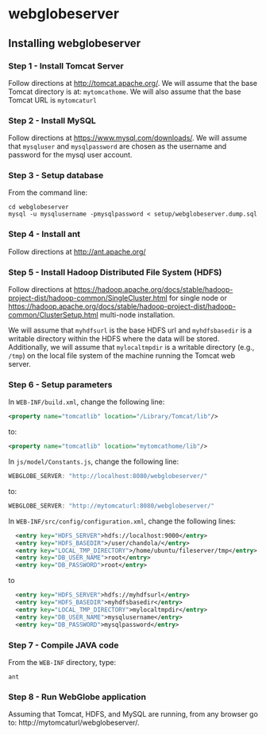 # webglobeserver

## Installing webglobeserver

### Step 1 - Install Tomcat Server
Follow directions at http://tomcat.apache.org/. We will assume that the base Tomcat directory is at: `mytomcathome`. We will also assume that the base Tomcat URL is `mytomcaturl`
### Step 2 - Install MySQL
Follow directions at https://www.mysql.com/downloads/. We will assume that `mysqluser` and `mysqlpassword` are chosen as the username and password for the mysql user account.
### Step 3 - Setup database
From the command line:
```
cd webglobeserver
mysql -u mysqlusername -pmysqlpassword < setup/webglobeserver.dump.sql
```
### Step 4 - Install ant
Follow directions at http://ant.apache.org/
### Step 5 - Install Hadoop Distributed File System (HDFS)
Follow directions at https://hadoop.apache.org/docs/stable/hadoop-project-dist/hadoop-common/SingleCluster.html for single node or https://hadoop.apache.org/docs/stable/hadoop-project-dist/hadoop-common/ClusterSetup.html multi-node installation.

We will assume that `myhdfsurl` is the base HDFS url and `myhdfsbasedir` is a writable directory within the HDFS where the data will be stored. Additionally, we will assume that `mylocaltmpdir` is a writable directory (e.g., `/tmp`) on the local file system of the machine running the Tomcat web server.
### Step 6 - Setup parameters
In `WEB-INF/build.xml`, change the following line:
```xml
<property name="tomcatlib" location="/Library/Tomcat/lib"/>
```
to:
```xml
<property name="tomcatlib" location="mytomcathome/lib"/>
```

In `js/model/Constants.js`, change the following line:
```js
WEBGLOBE_SERVER: "http://localhost:8080/webglobeserver/"
```
to:
```js
WEBGLOBE_SERVER: "http://mytomcaturl:8080/webglobeserver/"
```

In `WEB-INF/src/config/configuration.xml`, change the following lines:
```xml
  <entry key="HDFS_SERVER">hdfs://localhost:9000</entry>
  <entry key="HDFS_BASEDIR">/user/chandola/</entry>
  <entry key="LOCAL_TMP_DIRECTORY">/home/ubuntu/fileserver/tmp</entry>
  <entry key="DB_USER_NAME">root</entry>
  <entry key="DB_PASSWORD">root</entry>
```
to
```xml
  <entry key="HDFS_SERVER">hdfs://myhdfsurl</entry>
  <entry key="HDFS_BASEDIR">myhdfsbasedir</entry>
  <entry key="LOCAL_TMP_DIRECTORY">mylocaltmpdir</entry>
  <entry key="DB_USER_NAME">mysqlusername</entry>
  <entry key="DB_PASSWORD">mysqlpassword</entry>
```
### Step 7 - Compile JAVA code
From the `WEB-INF` directory, type:
```
ant
```
### Step 8 - Run WebGlobe application
Assuming that Tomcat, HDFS, and MySQL are running, from any browser go to:
http://mytomcaturl/webglobeserver/.
